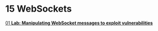 # 15 WebSockets

[01 **Lab: Manipulating WebSocket messages to exploit vulnerabilities**](15%20WebSockets%20a56c68ade756452c8ebb9ae25f55d48b/01%20Lab%20Manipulating%20WebSocket%20messages%20to%20exploit%20%20abb4adf0cfcf4a4cafc0d864cbd60805.md)